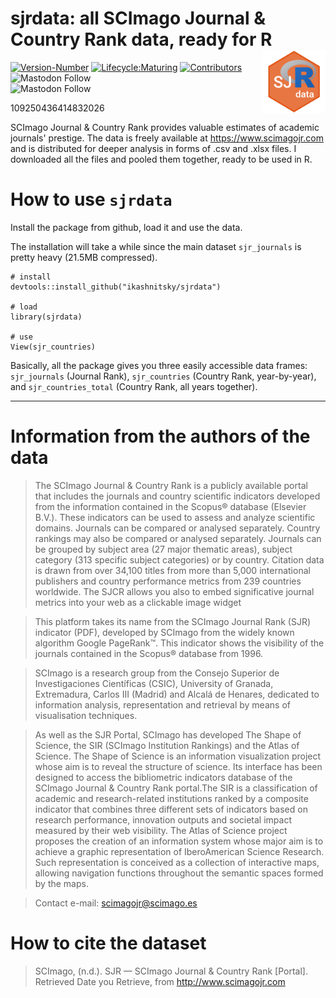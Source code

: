 # **sjrdata: all SCImago Journal & Country Rank data, ready for R**  <a href='https://github.com/ikashnitsky/sjrdata'><img src='inst/figures/sjrdata-logo.png' align="right" width="20%" min-width="200px"/></a>

<!-- badges: start -->
[![Version-Number](https://img.shields.io/github/r-package/v/ikashnitsky/sjrdata?label=sjrdata&logo=R&style=flat)](https://github.com/ikashnitsky/sjrdata) 
[![Lifecycle:Maturing](https://img.shields.io/badge/Lifecycle-Maturing-339999?style=flat&logo=github)](https://github.com/ikashnitsky/sjrdata) 
[![Contributors](https://img.shields.io/github/contributors/ikashnitsky/sjrdata?style=flat)](https://github.com/ikashnitsky/sjrdata/graphs/contributors) 
![Mastodon Follow](https://img.shields.io/mastodon/follow/109292146183754832?domain=https%3A%2F%2Ffosstodon.org)  
![Mastodon Follow](https://img.shields.io/mastodon/follow/109250436414832026?domain=https%3A%2F%2Faus.social) 

109250436414832026


<!-- badges: end -->


SCImago Journal & Country Rank provides valuable estimates of academic journals' prestige. The data is freely available at https://www.scimagojr.com and is distributed for deeper analysis in forms of .csv and .xlsx files. I downloaded all the files and pooled them together, ready to be used in R.

# How to use `sjrdata`

Install the package from github, load it and use the data. 

The installation will take a while since the main dataset `sjr_journals` is pretty heavy (21.5MB compressed).

```{r}
# install
devtools::install_github("ikashnitsky/sjrdata")

# load
library(sjrdata)

# use
View(sjr_countries)
```

Basically, all the package gives you three easily accessible data frames: `sjr_journals` (Journal Rank), `sjr_countries` (Country Rank, year-by-year), and `sjr_countries_total` (Country Rank, all years together).


***

# Information from the authors of the data

>The SCImago Journal & Country Rank is a publicly available portal that includes the journals and country scientific indicators developed from the information contained in the Scopus® database (Elsevier B.V.). These indicators can be used to assess and analyze scientific domains. Journals can be compared or analysed separately. Country rankings may also be compared or analysed separately. Journals can be grouped by subject area (27 major thematic areas), subject category (313 specific subject categories) or by country. Citation data is drawn from over 34,100 titles from more than 5,000 international publishers and country performance metrics from 239 countries worldwide. The SJCR allows you also to embed significative journal metrics into your web as a clickable image widget

>This platform takes its name from the SCImago Journal Rank (SJR) indicator (PDF), developed by SCImago from the widely known algorithm Google PageRank™. This indicator shows the visibility of the journals contained in the Scopus® database from 1996.

>SCImago is a research group from the Consejo Superior de Investigaciones Científicas (CSIC), University of Granada, Extremadura, Carlos III (Madrid) and Alcalá de Henares, dedicated to information analysis, representation and retrieval by means of visualisation techniques.

> As well as the SJR Portal, SCImago has developed The Shape of Science, the SIR (SCImago Institution Rankings) and the Atlas of Science. The Shape of Science is an information visualization project whose aim is to reveal the structure of science. Its interface has been designed to access the bibliometric indicators database of the SCImago Journal & Country Rank portal.The SIR is a classification of academic and research-related institutions ranked by a composite indicator that combines three different sets of indicators based on research performance, innovation outputs and societal impact measured by their web visibility. The Atlas of Science project proposes the creation of an information system whose major aim is to achieve a graphic representation of IberoAmerican Science Research. Such representation is conceived as a collection of interactive maps, allowing navigation functions throughout the semantic spaces formed by the maps.

> Contact e-mail: scimagojr@scimago.es

# How to cite the dataset

>SCImago, (n.d.). SJR — SCImago Journal & Country Rank [Portal]. Retrieved Date you Retrieve, from http://www.scimagojr.com
